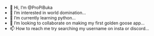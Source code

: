 - 👋 Hi, I’m @ProPiBuka
- 👀 I’m interested in world domination...
- 🌱 I’m currently learning python...
- 💞️ I’m looking to collaborate on making my first golden goose app...
- 📫 How to reach me try searching my username on insta or discord...

<!---
ProPiBuka/ProPiBuka is a ✨ special ✨ repository because its `README.md` (this file) appears on your GitHub profile.
You can click the Preview link to take a look at your changes.
--->
